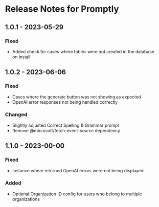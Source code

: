 # Release Notes for Promptly

## 1.0.1 - 2023-05-29
### Fixed
- Added check for cases where tables were not created in the database on install

## 1.0.2 - 2023-06-06
### Fixed
- Cases where the generate button was not showing as expected
- OpenAI error responses not being handled correctly

### Changed
- Slightly adjusted Correct Spelling & Grammar prompt
- Remove @microsoft/fetch-event-source dependency

## 1.1.0 - 2023-00-00
### Fixed
- Instance where returned OpenAI errors were not being displayed

### Added
- Optional Organization ID config for users who belong to multiple organizations
